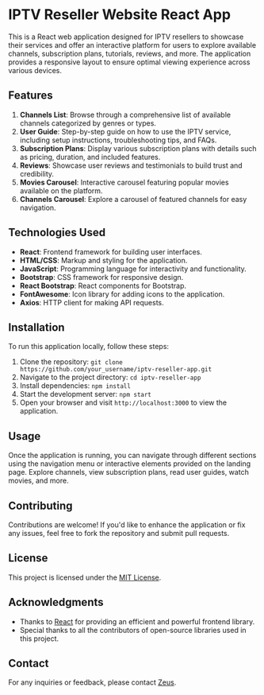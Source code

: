 # IPTV Reseller Website React App

This is a React web application designed for IPTV resellers to showcase their services and offer an interactive platform for users to explore available channels, subscription plans, tutorials, reviews, and more. The application provides a responsive layout to ensure optimal viewing experience across various devices.

## Features

1. **Channels List**: Browse through a comprehensive list of available channels categorized by genres or types.
2. **User Guide**: Step-by-step guide on how to use the IPTV service, including setup instructions, troubleshooting tips, and FAQs.
3. **Subscription Plans**: Display various subscription plans with details such as pricing, duration, and included features.
4. **Reviews**: Showcase user reviews and testimonials to build trust and credibility.
5. **Movies Carousel**: Interactive carousel featuring popular movies available on the platform.
6. **Channels Carousel**: Explore a carousel of featured channels for easy navigation.

## Technologies Used

- **React**: Frontend framework for building user interfaces.
- **HTML/CSS**: Markup and styling for the application.
- **JavaScript**: Programming language for interactivity and functionality.
- **Bootstrap**: CSS framework for responsive design.
- **React Bootstrap**: React components for Bootstrap.
- **FontAwesome**: Icon library for adding icons to the application.
- **Axios**: HTTP client for making API requests.

## Installation

To run this application locally, follow these steps:

1. Clone the repository: `git clone https://github.com/your_username/iptv-reseller-app.git`
2. Navigate to the project directory: `cd iptv-reseller-app`
3. Install dependencies: `npm install`
4. Start the development server: `npm start`
5. Open your browser and visit `http://localhost:3000` to view the application.

## Usage

Once the application is running, you can navigate through different sections using the navigation menu or interactive elements provided on the landing page. Explore channels, view subscription plans, read user guides, watch movies, and more.

## Contributing

Contributions are welcome! If you'd like to enhance the application or fix any issues, feel free to fork the repository and submit pull requests.

## License

This project is licensed under the [MIT License](LICENSE).

## Acknowledgments

- Thanks to [React](https://reactjs.org/) for providing an efficient and powerful frontend library.
- Special thanks to all the contributors of open-source libraries used in this project.

## Contact

For any inquiries or feedback, please contact [Zeus](mailto:your_zeuscript@gmail.com).
